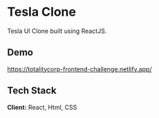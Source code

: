 # Tesla Clone

Tesla UI Clone built using ReactJS.


## Demo

https://totalitycorp-frontend-challenge.netlify.app/
## Tech Stack

**Client:** React, Html, CSS

